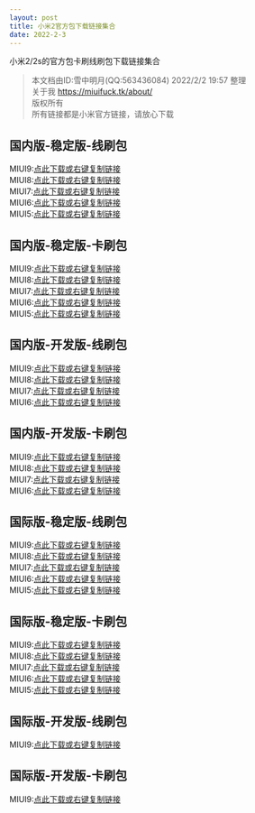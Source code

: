 ```yaml
---
layout: post
title: 小米2官方包下载链接集合
date: 2022-2-3
---
```


小米2/2s的官方包卡刷线刷包下载链接集合


>本文档由ID:雪中明月(QQ:563436084) 2022/2/2 19:57 整理  
>关于我 https://miuifuck.tk/about/  
>版权所有  
>所有链接都是小米官方链接，请放心下载  



## 国内版-稳定版-线刷包
MIUI9:[点此下载或右键复制链接](http://bigota.d.miui.com/V9.2.3.0/aries_images_V9.2.3.0.LXACNEK_20171229.0000.00_5.0_cn_c54a41d74c.tgz)  
MIUI8:[点此下载或右键复制链接](http://bigota.d.miui.com/V8.5.1.0.LXACNED/aries_images_V8.5.1.0.LXACNED_20170906.0000.00_5.0_cn_93a86db626.tgz)  
MIUI7:[点此下载或右键复制链接](http://bigota.d.miui.com/V7.5.1.0.LXACNDE/aries_images_V7.5.1.0.LXACNDE_20160523.0000.23_5.0_cn_38664460b1.tgz)  
MIUI6:[点此下载或右键复制链接](http://bigota.d.miui.com/5.3.27/aries_beta_images_5.3.27_4.4_cn_5ba6b88481.tgz)  
MIUI5:[点此下载或右键复制链接](http://bigota.d.miui.com/JLB54.0/aries_images_JLB54.0_4.1_cn_2eda98ac63.tgz)  

## 国内版-稳定版-卡刷包
MIUI9:[点此下载或右键复制链接](http://bigota.d.miui.com/V9.2.3.0.LXACNEK/miui_MI2_V9.2.3.0.LXACNEK_68e064332d_5.0.zip)  
MIUI8:[点此下载或右键复制链接](http://bigota.d.miui.com/V8.5.1.0.LXACNED/miui_MI2_V8.5.1.0.LXACNED_3160429db0_5.0.zip)  
MIUI7:[点此下载或右键复制链接](http://bigota.d.miui.com/V7.5.1.0.LXACNDE/miui_MI2_V7.5.1.0.LXACNDE_5386092d44_5.0.zip)  
MIUI6:[点此下载或右键复制链接](http://bigota.d.miui.com/V6.7.2.0.LXAMICH/miui_MI2Global_V6.7.2.0.LXAMICH_a8b0044965_5.0.zip)  
MIUI5:[点此下载或右键复制链接](http://bigota.d.miui.com/JLB54.0/miui_MI2_JLB54.0_1e740593de_4.1.zip)  

## 国内版-开发版-线刷包
MIUI9:[点此下载或右键复制链接](http://bigota.d.miui.com/7.11.16/aries_images_7.11.16_20171116.0000.00_5.0_cn_c9e11d4815.tgz)  
MIUI8:[点此下载或右键复制链接](http://bigota.d.miui.com/6.8.18/aries_images_6.8.18_20160805.0000.29_5.0_cn_13f8b7e8e9.tgz)  
MIUI7:[点此下载或右键复制链接](http://bigota.d.miui.com/6.5.26/aries_images_6.5.26_20160516.0000.22_5.0_cn_5f79284ec0.tgz)  
MIUI6:[点此下载或右键复制链接](http://bigota.d.miui.com/5.8.6/aries_images_5.8.6_20150723.0000.6_5.0_cn_3689319e0e.tgz)  

## 国内版-开发版-卡刷包
MIUI9:[点此下载或右键复制链接](http://bigota.d.miui.com/7.11.16/miui_MI2_7.11.16_33a0285999_5.0.zip)  
MIUI8:[点此下载或右键复制链接](http://bigota.d.miui.com/6.8.18/miui_MI2_6.8.18_25ee63911a_5.0.zip)  
MIUI7:[点此下载或右键复制链接](http://bigota.d.miui.com/6.5.26/miui_MI2_6.5.26_d0795d729a_5.0.zip)  
MIUI6:[点此下载或右键复制链接](http://bigota.d.miui.com/5.8.6/miui_MI2_5.8.6_868377df89_5.0.zip)  

## 国际版-稳定版-线刷包
MIUI9:[点此下载或右键复制链接](http://bigota.d.miui.com/V9.2.2.0.LXAMIEK/aries_global_images_V9.2.2.0.LXAMIEK_20180117.0000.00_5.0_global_2b5d73471b.tgz)  
MIUI8:[点此下载或右键复制链接](http://bigota.d.miui.com/V8.5.2.0.LXAMIED/aries_global_images_V8.5.2.0.LXAMIED_20170623.0000.00_5.0_global_c00b9953fd.tgz)  
MIUI7:[点此下载或右键复制链接](http://bigota.d.miui.com/V7.5.1.0.LXAMIDE/aries_global_images_V7.5.1.0.LXAMIDE_20160523.0000.23_5.0_global_7100f48afe.tgz)  
MIUI6:[点此下载或右键复制链接](http://bigota.d.miui.com/V6.6.1.0.LXAMICF/aries_global_images_V6.6.1.0.LXAMICF_20150626.0000.4_5.0_global_6b9b542d07.tgz)  
MIUI5:[点此下载或右键复制链接](http://bigota.d.miui.com/JLB55.0/aries_global_images_JLB55.0_4.1_hk_c39e875d23.tgz)  

## 国际版-稳定版-卡刷包
MIUI9:[点此下载或右键复制链接](http://bigota.d.miui.com/V9.2.2.0.LXAMIEK/miui_MI2Global_V9.2.2.0.LXAMIEK_ecf9dfbeb9_5.0.zip)  
MIUI8:[点此下载或右键复制链接](http://bigota.d.miui.com/V8.5.2.0.LXAMIED/miui_MI2Global_V8.5.2.0.LXAMIED_96d8e2b242_5.0.zip)  
MIUI7:[点此下载或右键复制链接](http://bigota.d.miui.com/V7.5.1.0.LXAMIDE/miui_MI2Global_V7.5.1.0.LXAMIDE_e16deb5a6e_5.0.zip)  
MIUI6:[点此下载或右键复制链接](http://bigota.d.miui.com/V6.6.1.0.LXAMICF/miui_MI2Global_V6.6.1.0.LXAMICF_c5c9879165_5.0.zip)  
MIUI5:[点此下载或右键复制链接](http://bigota.d.miui.com/JLB55.0/miui_MI2Global_JLB55.0_a83fb263d6_4.1.zip)  

## 国际版-开发版-线刷包
MIUI9:[点此下载或右键复制链接](http://bigota.d.miui.com/7.11.16/aries_global_images_7.11.16_20171116.0000.00_5.0_global_d623ba2360.tgz)  

## 国际版-开发版-卡刷包
MIUI9:[点此下载或右键复制链接](http://bigota.d.miui.com/7.11.16/miui_MI2Global_7.11.16_d82f8363e8_5.0.zip)  


